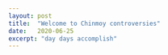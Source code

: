 ```yaml
---
layout: post
title:  "Welcome to Chinmoy controversies"
date:   2020-06-25
excerpt: "day days accomplish"
---
```

